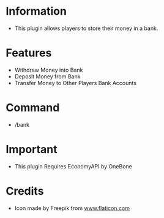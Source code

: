 # Information 
 - This plugin allows players to store their money in a bank.
# Features 
 - Withdraw Money into Bank
 - Deposit Money from Bank
 - Transfer Money to Other Players Bank Accounts
# Command
- /bank
# Important
- This plugin Requires EconomyAPI by OneBone
# Credits
- Icon made by Freepik from www.flaticon.com
